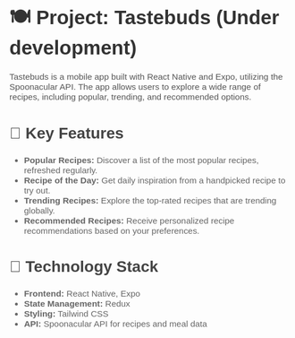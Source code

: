 <h1 style="font-family: Arial, sans-serif; font-size: 2.5em; color: #333;">🍽️ Project: Tastebuds (Under development)</h1>

<p style="font-family: Arial, sans-serif; font-size: 1.1em; color: #555;">
        Tastebuds is a mobile app built with React Native and Expo, utilizing the Spoonacular API. The app allows users to explore a wide range of recipes, including popular, trending, and recommended options.
    </p>

<h2 style="font-family: Arial, sans-serif; font-size: 2em; color: #444;">🚀 Key Features</h2>

  <ul style="font-family: Arial, sans-serif; font-size: 1.1em; color: #666;">
        <li><strong>Popular Recipes:</strong> Discover a list of the most popular recipes, refreshed regularly.</li>
        <li><strong>Recipe of the Day:</strong> Get daily inspiration from a handpicked recipe to try out.</li>
        <li><strong>Trending Recipes:</strong> Explore the top-rated recipes that are trending globally.</li>
        <li><strong>Recommended Recipes:</strong> Receive personalized recipe recommendations based on your preferences.</li>
    </ul>

 <h2 style="font-family: Arial, sans-serif; font-size: 2em; color: #444;">📱 Technology Stack</h2>
    <ul style="font-family: Arial, sans-serif; font-size: 1.1em; color: #666;">
        <li><strong>Frontend:</strong> React Native, Expo</li>
        <li><strong>State Management:</strong> Redux</li>
        <li><strong>Styling:</strong> Tailwind CSS</li>
        <li><strong>API:</strong> Spoonacular API for recipes and meal data</li>
    </ul>

 

